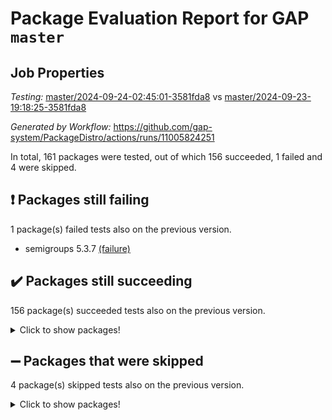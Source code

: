 # Package Evaluation Report for GAP `master`

## Job Properties

*Testing:* [master/2024-09-24-02:45:01-3581fda8](https://github.com/gap-system/PackageDistro/blob/data/reports/master/2024-09-24-02:45:01-3581fda8) vs [master/2024-09-23-19:18:25-3581fda8](https://github.com/gap-system/PackageDistro/blob/data/reports/master/2024-09-23-19:18:25-3581fda8)

*Generated by Workflow:* https://github.com/gap-system/PackageDistro/actions/runs/11005824251

In total, 161 packages were tested, out of which 156 succeeded, 1 failed and 4 were skipped.

## :exclamation: Packages still failing

1 package(s) failed tests also on the previous version.
- semigroups 5.3.7 [(failure)](https://github.com/gap-system/PackageDistro/actions/runs/11005824251/job/30559413901)

## :heavy_check_mark: Packages still succeeding

156 package(s) succeeded tests also on the previous version.
<details><summary>Click to show packages!</summary>

- 4ti2interface 2023.02-04 [(success)](https://github.com/gap-system/PackageDistro/actions/runs/11005824251/job/30559385641)
- ace 5.6.2 [(success)](https://github.com/gap-system/PackageDistro/actions/runs/11005824251/job/30559389300)
- aclib 1.3.2 [(success)](https://github.com/gap-system/PackageDistro/actions/runs/11005824251/job/30559389966)
- agt 0.3.1 [(success)](https://github.com/gap-system/PackageDistro/actions/runs/11005824251/job/30559390468)
- alnuth 3.2.1 [(success)](https://github.com/gap-system/PackageDistro/actions/runs/11005824251/job/30559390744)
- anupq 3.3.0 [(success)](https://github.com/gap-system/PackageDistro/actions/runs/11005824251/job/30559390980)
- atlasrep 2.1.9 [(success)](https://github.com/gap-system/PackageDistro/actions/runs/11005824251/job/30559392264)
- autodoc 2023.06.19 [(success)](https://github.com/gap-system/PackageDistro/actions/runs/11005824251/job/30559393468)
- automata 1.16 [(success)](https://github.com/gap-system/PackageDistro/actions/runs/11005824251/job/30559393690)
- automgrp 1.3.2 [(success)](https://github.com/gap-system/PackageDistro/actions/runs/11005824251/job/30559393932)
- autpgrp 1.11 [(success)](https://github.com/gap-system/PackageDistro/actions/runs/11005824251/job/30559394129)
- cap 2024.09-22 [(success)](https://github.com/gap-system/PackageDistro/actions/runs/11005824251/job/30559394327)
- caratinterface 2.3.6 [(success)](https://github.com/gap-system/PackageDistro/actions/runs/11005824251/job/30559394521)
- cddinterface 2024.09.01 [(success)](https://github.com/gap-system/PackageDistro/actions/runs/11005824251/job/30559394691)
- circle 1.6.6 [(success)](https://github.com/gap-system/PackageDistro/actions/runs/11005824251/job/30559394843)
- classicpres 1.22 [(success)](https://github.com/gap-system/PackageDistro/actions/runs/11005824251/job/30559395050)
- cohomolo 1.6.11 [(success)](https://github.com/gap-system/PackageDistro/actions/runs/11005824251/job/30559395241)
- congruence 1.2.7 [(success)](https://github.com/gap-system/PackageDistro/actions/runs/11005824251/job/30559395453)
- corefreesub 0.6 [(success)](https://github.com/gap-system/PackageDistro/actions/runs/11005824251/job/30559395643)
- corelg 1.57 [(success)](https://github.com/gap-system/PackageDistro/actions/runs/11005824251/job/30559395847)
- crime 1.6 [(success)](https://github.com/gap-system/PackageDistro/actions/runs/11005824251/job/30559396045)
- crisp 1.4.6 [(success)](https://github.com/gap-system/PackageDistro/actions/runs/11005824251/job/30559396244)
- crypting 0.10.5 [(success)](https://github.com/gap-system/PackageDistro/actions/runs/11005824251/job/30559396454)
- cryst 4.1.27 [(success)](https://github.com/gap-system/PackageDistro/actions/runs/11005824251/job/30559396704)
- crystcat 1.1.10 [(success)](https://github.com/gap-system/PackageDistro/actions/runs/11005824251/job/30559396916)
- ctbllib 1.3.9 [(success)](https://github.com/gap-system/PackageDistro/actions/runs/11005824251/job/30559397114)
- cubefree 1.19 [(success)](https://github.com/gap-system/PackageDistro/actions/runs/11005824251/job/30559397305)
- curlinterface 2.4.0 [(success)](https://github.com/gap-system/PackageDistro/actions/runs/11005824251/job/30559397521)
- cvec 2.8.2 [(success)](https://github.com/gap-system/PackageDistro/actions/runs/11005824251/job/30559397729)
- datastructures 0.3.1 [(success)](https://github.com/gap-system/PackageDistro/actions/runs/11005824251/job/30559397945)
- deepthought 1.0.7 [(success)](https://github.com/gap-system/PackageDistro/actions/runs/11005824251/job/30559398208)
- design 1.8 [(success)](https://github.com/gap-system/PackageDistro/actions/runs/11005824251/job/30559398416)
- difsets 2.3.1 [(success)](https://github.com/gap-system/PackageDistro/actions/runs/11005824251/job/30559398601)
- digraphs 1.9.0 [(success)](https://github.com/gap-system/PackageDistro/actions/runs/11005824251/job/30559398773)
- edim 1.3.8 [(success)](https://github.com/gap-system/PackageDistro/actions/runs/11005824251/job/30559398956)
- example 4.3.4 [(success)](https://github.com/gap-system/PackageDistro/actions/runs/11005824251/job/30559399154)
- examplesforhomalg 2023.10-01 [(success)](https://github.com/gap-system/PackageDistro/actions/runs/11005824251/job/30559399317)
- factint 1.6.3 [(success)](https://github.com/gap-system/PackageDistro/actions/runs/11005824251/job/30559399508)
- ferret 1.0.14 [(success)](https://github.com/gap-system/PackageDistro/actions/runs/11005824251/job/30559399695)
- fga 1.5.0 [(success)](https://github.com/gap-system/PackageDistro/actions/runs/11005824251/job/30559400066)
- fining 1.5.6 [(success)](https://github.com/gap-system/PackageDistro/actions/runs/11005824251/job/30559400260)
- float 1.0.5 [(success)](https://github.com/gap-system/PackageDistro/actions/runs/11005824251/job/30559400417)
- format 1.4.4 [(success)](https://github.com/gap-system/PackageDistro/actions/runs/11005824251/job/30559400579)
- forms 1.2.12 [(success)](https://github.com/gap-system/PackageDistro/actions/runs/11005824251/job/30559400752)
- fplsa 1.2.6 [(success)](https://github.com/gap-system/PackageDistro/actions/runs/11005824251/job/30559400944)
- fr 2.4.13 [(success)](https://github.com/gap-system/PackageDistro/actions/runs/11005824251/job/30559401128)
- francy 2.0.3 [(success)](https://github.com/gap-system/PackageDistro/actions/runs/11005824251/job/30559401311)
- fwtree 1.3 [(success)](https://github.com/gap-system/PackageDistro/actions/runs/11005824251/job/30559401461)
- gapdoc 1.6.7 [(success)](https://github.com/gap-system/PackageDistro/actions/runs/11005824251/job/30559401635)
- gauss 2023.08-01 [(success)](https://github.com/gap-system/PackageDistro/actions/runs/11005824251/job/30559401799)
- gaussforhomalg 2024.08-01 [(success)](https://github.com/gap-system/PackageDistro/actions/runs/11005824251/job/30559401957)
- gbnp 1.1.0 [(success)](https://github.com/gap-system/PackageDistro/actions/runs/11005824251/job/30559402120)
- generalizedmorphismsforcap 2024.09-02 [(success)](https://github.com/gap-system/PackageDistro/actions/runs/11005824251/job/30559402272)
- genss 1.6.9 [(success)](https://github.com/gap-system/PackageDistro/actions/runs/11005824251/job/30559402445)
- gradedmodules 2024.01-01 [(success)](https://github.com/gap-system/PackageDistro/actions/runs/11005824251/job/30559402605)
- gradedringforhomalg 2024.07-01 [(success)](https://github.com/gap-system/PackageDistro/actions/runs/11005824251/job/30559402783)
- grape 4.9.1 [(success)](https://github.com/gap-system/PackageDistro/actions/runs/11005824251/job/30559402947)
- groupoids 1.76 [(success)](https://github.com/gap-system/PackageDistro/actions/runs/11005824251/job/30559403109)
- grpconst 2.6.5 [(success)](https://github.com/gap-system/PackageDistro/actions/runs/11005824251/job/30559403279)
- guarana 0.96.3 [(success)](https://github.com/gap-system/PackageDistro/actions/runs/11005824251/job/30559403448)
- guava 3.19 [(success)](https://github.com/gap-system/PackageDistro/actions/runs/11005824251/job/30559403620)
- hap 1.65 [(success)](https://github.com/gap-system/PackageDistro/actions/runs/11005824251/job/30559403779)
- hapcryst 0.1.15 [(success)](https://github.com/gap-system/PackageDistro/actions/runs/11005824251/job/30559403946)
- hecke 1.5.4 [(success)](https://github.com/gap-system/PackageDistro/actions/runs/11005824251/job/30559404093)
- help 4.0 [(success)](https://github.com/gap-system/PackageDistro/actions/runs/11005824251/job/30559404252)
- homalg 2024.01-01 [(success)](https://github.com/gap-system/PackageDistro/actions/runs/11005824251/job/30559404392)
- homalgtocas 2023.11-01 [(success)](https://github.com/gap-system/PackageDistro/actions/runs/11005824251/job/30559404562)
- idrel 2.48 [(success)](https://github.com/gap-system/PackageDistro/actions/runs/11005824251/job/30559404726)
- images 1.3.3 [(success)](https://github.com/gap-system/PackageDistro/actions/runs/11005824251/job/30559404853)
- intpic 0.4.0 [(success)](https://github.com/gap-system/PackageDistro/actions/runs/11005824251/job/30559405015)
- io 4.9.0 [(success)](https://github.com/gap-system/PackageDistro/actions/runs/11005824251/job/30559405264)
- io_forhomalg 2023.02-04 [(success)](https://github.com/gap-system/PackageDistro/actions/runs/11005824251/job/30559405466)
- irredsol 1.4.4 [(success)](https://github.com/gap-system/PackageDistro/actions/runs/11005824251/job/30559405638)
- json 2.2.2 [(success)](https://github.com/gap-system/PackageDistro/actions/runs/11005824251/job/30559405803)
- jupyterkernel 1.5.1 [(success)](https://github.com/gap-system/PackageDistro/actions/runs/11005824251/job/30559405942)
- jupyterviz 1.5.6 [(success)](https://github.com/gap-system/PackageDistro/actions/runs/11005824251/job/30559406105)
- kan 1.37 [(success)](https://github.com/gap-system/PackageDistro/actions/runs/11005824251/job/30559406285)
- kbmag 1.5.11 [(success)](https://github.com/gap-system/PackageDistro/actions/runs/11005824251/job/30559406425)
- laguna 3.9.7 [(success)](https://github.com/gap-system/PackageDistro/actions/runs/11005824251/job/30559406578)
- liealgdb 2.2.1 [(success)](https://github.com/gap-system/PackageDistro/actions/runs/11005824251/job/30559406727)
- liepring 2.9.1 [(success)](https://github.com/gap-system/PackageDistro/actions/runs/11005824251/job/30559406930)
- liering 2.4.2 [(success)](https://github.com/gap-system/PackageDistro/actions/runs/11005824251/job/30559407233)
- linearalgebraforcap 2024.09-04 [(success)](https://github.com/gap-system/PackageDistro/actions/runs/11005824251/job/30559407415)
- lins 0.9 [(success)](https://github.com/gap-system/PackageDistro/actions/runs/11005824251/job/30559407588)
- localizeringforhomalg 2023.10-01 [(success)](https://github.com/gap-system/PackageDistro/actions/runs/11005824251/job/30559407760)
- loops 3.4.4 [(success)](https://github.com/gap-system/PackageDistro/actions/runs/11005824251/job/30559407909)
- lpres 1.1.1 [(success)](https://github.com/gap-system/PackageDistro/actions/runs/11005824251/job/30559408042)
- majoranaalgebras 1.5.2 [(success)](https://github.com/gap-system/PackageDistro/actions/runs/11005824251/job/30559408189)
- mapclass 1.4.6 [(success)](https://github.com/gap-system/PackageDistro/actions/runs/11005824251/job/30559408332)
- matgrp 0.70 [(success)](https://github.com/gap-system/PackageDistro/actions/runs/11005824251/job/30559408471)
- matricesforhomalg 2024.08-05 [(success)](https://github.com/gap-system/PackageDistro/actions/runs/11005824251/job/30559408621)
- modisom 3.0.0 [(success)](https://github.com/gap-system/PackageDistro/actions/runs/11005824251/job/30559408757)
- modulepresentationsforcap 2024.09-02 [(success)](https://github.com/gap-system/PackageDistro/actions/runs/11005824251/job/30559408907)
- modules 2024.01-01 [(success)](https://github.com/gap-system/PackageDistro/actions/runs/11005824251/job/30559409081)
- monoidalcategories 2024.09-05 [(success)](https://github.com/gap-system/PackageDistro/actions/runs/11005824251/job/30559409278)
- nconvex 2022.09-01 [(success)](https://github.com/gap-system/PackageDistro/actions/runs/11005824251/job/30559409410)
- nilmat 1.4.2 [(success)](https://github.com/gap-system/PackageDistro/actions/runs/11005824251/job/30559409543)
- nock 1.5 [(success)](https://github.com/gap-system/PackageDistro/actions/runs/11005824251/job/30559409717)
- normalizinterface 1.3.7 [(success)](https://github.com/gap-system/PackageDistro/actions/runs/11005824251/job/30559409861)
- nq 2.5.11 [(success)](https://github.com/gap-system/PackageDistro/actions/runs/11005824251/job/30559410064)
- numericalsgps 1.4.0 [(success)](https://github.com/gap-system/PackageDistro/actions/runs/11005824251/job/30559410230)
- openmath 11.5.3 [(success)](https://github.com/gap-system/PackageDistro/actions/runs/11005824251/job/30559410406)
- orb 4.9.1 [(success)](https://github.com/gap-system/PackageDistro/actions/runs/11005824251/job/30559410562)
- packagemanager 1.6 [(success)](https://github.com/gap-system/PackageDistro/actions/runs/11005824251/job/30559410695)
- patternclass 2.4.5 [(success)](https://github.com/gap-system/PackageDistro/actions/runs/11005824251/job/30559410811)
- permut 2.0.5 [(success)](https://github.com/gap-system/PackageDistro/actions/runs/11005824251/job/30559410977)
- polenta 1.3.10 [(success)](https://github.com/gap-system/PackageDistro/actions/runs/11005824251/job/30559411157)
- polymaking 0.8.7 [(success)](https://github.com/gap-system/PackageDistro/actions/runs/11005824251/job/30559411333)
- primgrp 3.4.4 [(success)](https://github.com/gap-system/PackageDistro/actions/runs/11005824251/job/30559411504)
- profiling 2.6.0 [(success)](https://github.com/gap-system/PackageDistro/actions/runs/11005824251/job/30559411659)
- qdistrnd 0.9.4 [(success)](https://github.com/gap-system/PackageDistro/actions/runs/11005824251/job/30559411827)
- qpa 1.35 [(success)](https://github.com/gap-system/PackageDistro/actions/runs/11005824251/job/30559411973)
- quagroup 1.8.4 [(success)](https://github.com/gap-system/PackageDistro/actions/runs/11005824251/job/30559412107)
- radiroot 2.9 [(success)](https://github.com/gap-system/PackageDistro/actions/runs/11005824251/job/30559412287)
- rcwa 4.7.1 [(success)](https://github.com/gap-system/PackageDistro/actions/runs/11005824251/job/30559412434)
- rds 1.8 [(success)](https://github.com/gap-system/PackageDistro/actions/runs/11005824251/job/30559412600)
- recog 1.4.2 [(success)](https://github.com/gap-system/PackageDistro/actions/runs/11005824251/job/30559412776)
- repndecomp 1.3.0 [(success)](https://github.com/gap-system/PackageDistro/actions/runs/11005824251/job/30559412937)
- repsn 3.1.2 [(success)](https://github.com/gap-system/PackageDistro/actions/runs/11005824251/job/30559413097)
- resclasses 4.7.3 [(success)](https://github.com/gap-system/PackageDistro/actions/runs/11005824251/job/30559413229)
- ringsforhomalg 2024.06-01 [(success)](https://github.com/gap-system/PackageDistro/actions/runs/11005824251/job/30559413393)
- sco 2023.08-01 [(success)](https://github.com/gap-system/PackageDistro/actions/runs/11005824251/job/30559413575)
- scscp 2.4.3 [(success)](https://github.com/gap-system/PackageDistro/actions/runs/11005824251/job/30559413735)
- sglppow 2.4 [(success)](https://github.com/gap-system/PackageDistro/actions/runs/11005824251/job/30559414050)
- sgpviz 0.999.6 [(success)](https://github.com/gap-system/PackageDistro/actions/runs/11005824251/job/30559414205)
- simpcomp 2.1.14 [(success)](https://github.com/gap-system/PackageDistro/actions/runs/11005824251/job/30559414358)
- singular 2024.06.03 [(success)](https://github.com/gap-system/PackageDistro/actions/runs/11005824251/job/30559414568)
- sl2reps 1.1 [(success)](https://github.com/gap-system/PackageDistro/actions/runs/11005824251/job/30559414728)
- sla 1.6.2 [(success)](https://github.com/gap-system/PackageDistro/actions/runs/11005824251/job/30559415250)
- smallantimagmas 0.2.12 [(success)](https://github.com/gap-system/PackageDistro/actions/runs/11005824251/job/30559415447)
- smallgrp 1.5.4 [(success)](https://github.com/gap-system/PackageDistro/actions/runs/11005824251/job/30559415606)
- smallsemi 0.7.1 [(success)](https://github.com/gap-system/PackageDistro/actions/runs/11005824251/job/30559415798)
- sonata 2.9.6 [(success)](https://github.com/gap-system/PackageDistro/actions/runs/11005824251/job/30559415993)
- sophus 1.27 [(success)](https://github.com/gap-system/PackageDistro/actions/runs/11005824251/job/30559416183)
- sotgrps 1.3 [(success)](https://github.com/gap-system/PackageDistro/actions/runs/11005824251/job/30559416396)
- spinsym 1.5.2 [(success)](https://github.com/gap-system/PackageDistro/actions/runs/11005824251/job/30559416590)
- standardff 1.0 [(success)](https://github.com/gap-system/PackageDistro/actions/runs/11005824251/job/30559416783)
- symbcompcc 1.3.2 [(success)](https://github.com/gap-system/PackageDistro/actions/runs/11005824251/job/30559417046)
- thelma 1.3 [(success)](https://github.com/gap-system/PackageDistro/actions/runs/11005824251/job/30559417241)
- tomlib 1.2.11 [(success)](https://github.com/gap-system/PackageDistro/actions/runs/11005824251/job/30559417443)
- toolsforhomalg 2024.09-01 [(success)](https://github.com/gap-system/PackageDistro/actions/runs/11005824251/job/30559417629)
- toric 1.9.6 [(success)](https://github.com/gap-system/PackageDistro/actions/runs/11005824251/job/30559417821)
- toricvarieties 2022.07.13 [(success)](https://github.com/gap-system/PackageDistro/actions/runs/11005824251/job/30559418034)
- transgrp 3.6.5 [(success)](https://github.com/gap-system/PackageDistro/actions/runs/11005824251/job/30559418192)
- typeset 1.2.2 [(success)](https://github.com/gap-system/PackageDistro/actions/runs/11005824251/job/30559418387)
- ugaly 4.1.3 [(success)](https://github.com/gap-system/PackageDistro/actions/runs/11005824251/job/30559418566)
- unipot 1.6 [(success)](https://github.com/gap-system/PackageDistro/actions/runs/11005824251/job/30559418749)
- unitlib 4.2.0 [(success)](https://github.com/gap-system/PackageDistro/actions/runs/11005824251/job/30559418890)
- utils 0.85 [(success)](https://github.com/gap-system/PackageDistro/actions/runs/11005824251/job/30559419090)
- uuid 0.7 [(success)](https://github.com/gap-system/PackageDistro/actions/runs/11005824251/job/30559419287)
- walrus 0.9991 [(success)](https://github.com/gap-system/PackageDistro/actions/runs/11005824251/job/30559419465)
- wedderga 4.10.5 [(success)](https://github.com/gap-system/PackageDistro/actions/runs/11005824251/job/30559419671)
- xmod 2.92 [(success)](https://github.com/gap-system/PackageDistro/actions/runs/11005824251/job/30559419845)
- xmodalg 1.23 [(success)](https://github.com/gap-system/PackageDistro/actions/runs/11005824251/job/30559420035)
- yangbaxter 0.10.6 [(success)](https://github.com/gap-system/PackageDistro/actions/runs/11005824251/job/30559420216)
- zeromqinterface 0.16 [(success)](https://github.com/gap-system/PackageDistro/actions/runs/11005824251/job/30559420413)
</details>

## :heavy_minus_sign: Packages that were skipped

4 package(s) skipped tests also on the previous version.
<details><summary>Click to show packages!</summary>

- browse 1.8.21 [(skipped)](https://github.com/gap-system/PackageDistro/actions/runs/11005824251/job/30559094851)
- itc 1.5.1 [(skipped)](https://github.com/gap-system/PackageDistro/actions/runs/11005824251/job/30559094851)
- polycyclic 2.16 [(skipped)](https://github.com/gap-system/PackageDistro/actions/runs/11005824251/job/30559094851)
- xgap 4.32 [(skipped)](https://github.com/gap-system/PackageDistro/actions/runs/11005824251/job/30559094851)
</details>

